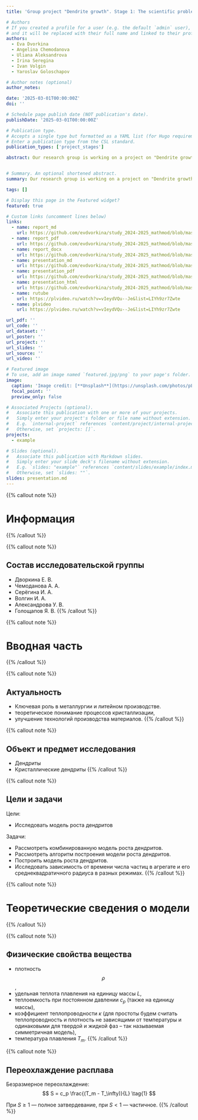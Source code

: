 ```yaml
---
title: 'Group project "Dendrite growth". Stage 1: The scientific problem of the project'

# Authors
# If you created a profile for a user (e.g. the default `admin` user), write the username (folder name) here
# and it will be replaced with their full name and linked to their profile.
authors:
  - Eva Dvorkina
  - Angelina Chemodanova
  - Uliana Aleksandrova
  - Irina Seregina
  - Ivan Volgin
  - Yaroslav Goloschapov

# Author notes (optional)
author_notes:

date: '2025-03-01T00:00:00Z'
doi: ''

# Schedule page publish date (NOT publication's date).
publishDate: '2025-03-01T00:00:00Z'

# Publication type.
# Accepts a single type but formatted as a YAML list (for Hugo requirements).
# Enter a publication type from the CSL standard.
publication_types: ['project_stages']

abstract: Our research group is working on a project on "Dendrite growth," in which we explore a mathematical model of this process. 


# Summary. An optional shortened abstract.
summary: Our research group is working on a project on "Dendrite growth," in which we explore a mathematical model of this process.

tags: []

# Display this page in the Featured widget?
featured: true

# Custom links (uncomment lines below)
links:
  - name: report_md
    url: https://github.com/evdvorkina/study_2024-2025_mathmod/blob/master/project-group/stage1/report/report.md
  - name: report_pdf
    url: https://github.com/evdvorkina/study_2024-2025_mathmod/blob/master/project-group/stage1/report/report.pdf
  - name: report_docx
    url: https://github.com/evdvorkina/study_2024-2025_mathmod/blob/master/project-group/stage1/report/report.docx
  - name: presentation_md
    url: https://github.com/evdvorkina/study_2024-2025_mathmod/blob/master/project-group/stage1/presentation/presentation.md
  - name: presentation_pdf
    url: https://github.com/evdvorkina/study_2024-2025_mathmod/blob/master/project-group/stage1/presentation/presentation.pdf
  - name: presentation_html
    url: https://github.com/evdvorkina/study_2024-2025_mathmod/blob/master/project-group/stage1/presentation/presentation.html
  - name: rutube
    url: https://plvideo.ru/watch?v=vIeydVQu--Je&list=LIYh9zr7Zwte
  - name: plvideo
    url: https://plvideo.ru/watch?v=vIeydVQu--Je&list=LIYh9zr7Zwte

url_pdf: ''
url_code: ''
url_dataset: ''
url_poster: ''
url_project: ''
url_slides: ''
url_source: ''
url_video: ''

# Featured image
# To use, add an image named `featured.jpg/png` to your page's folder.
image:
  caption: 'Image credit: [**Unsplash**](https://unsplash.com/photos/pLCdAaMFLTE)'
  focal_point: ''
  preview_only: false

# Associated Projects (optional).
#   Associate this publication with one or more of your projects.
#   Simply enter your project's folder or file name without extension.
#   E.g. `internal-project` references `content/project/internal-project/index.md`.
#   Otherwise, set `projects: []`.
projects:
  - example

# Slides (optional).
#   Associate this publication with Markdown slides.
#   Simply enter your slide deck's filename without extension.
#   E.g. `slides: "example"` references `content/slides/example/index.md`.
#   Otherwise, set `slides: ""`.
slides: presentation.md
---
```


{{% callout note %}}
# Информация
{{% /callout %}}

{{% callout note %}}
## Состав исследовательской группы

- Дворкина Е. В.
- Чемоданова А. А.
- Серёгина И. А.
- Волгин И. А.
- Александрова У. В.
- Голощапов Я. В.
{{% /callout %}}

{{% callout note %}}
# Вводная часть
{{% /callout %}}

{{% callout note %}}
## Актуальность

  - Ключевая роль в металлургии и литейном производстве.
  - теоретическое понимание процессов кристаллизации,
  - улучшение технологий производства материалов.
{{% /callout %}}

{{% callout note %}}
## Объект и предмет исследования

  - Дендриты
  - Кристаллические дендриты
{{% /callout %}}

{{% callout note %}}
## Цели и задачи
Цели: 

- Исследовать модель роста дендритов

Задачи:

- Рассмотреть комбинированную модель роста дендритов.
- Рассмотреть алгоритм построения модели роста дендритов.
- Построить модель роста дендритов.
- Исследовать зависимость от времени числа частиц в агрегате и его среднеквадратичного радиуса в разных режимах.
{{% /callout %}}


{{% callout note %}}
# Теоретические сведения о модели
{{% /callout %}}

{{% callout note %}}

## Физические свойства вещества

- плотность $$\rho$$,
- удельная теплота плавления на единицу массы $L$, 
- теплоемкость при постоянном давлении $c_p$ (также на единицу массы),
- коэффициент теплопроводности $\kappa$ (для простоты будем считать теплопроводность и плотность не зависящими от температуры и одинаковыми для твердой и жидкой фаз – так называемая симметричная модель),
- температура плавления $T_m$.
{{% /callout %}}

{{% callout note %}}
## Переохлаждение расплава

Безразмерное переохлаждение:
$$
S = c_p \frac{(T_m - T_\infty)}{L} \tag{1}
$$

При $S \geq 1$ — полное затвердевание, при $S < 1$ — частичное.
{{% /callout %}}


